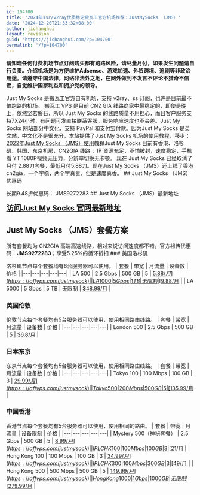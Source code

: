 ```yaml
---
id: 104700
title: '2024年ssr/v2ray优质稳定搬瓦工官方机场推荐：JustMySocks （JMS）'
date: '2024-12-20T21:33:32+08:00'
author: jichanghui
layout: revision
guid: 'https://jichanghui.com/?p=104700'
permalink: '/?p=104700'
---
```


**请知晓任何付费机场节点订阅购买都有跑路风险，请尽量月付，如果发生问题请自行负责。介绍机场是为方便维护Adsense、游戏加速、外贸跨境、追剧等非政治用途。请遵守中国法律，网络非法外之地，在网外做到不发言不评论不猎奇不信谣，自觉维护国家利益和拥护党的领导。**

Just My Socks 是搬瓦工官方自有机场，支持 v2ray、ss 订阅，也许是目前最不怕跑路的机场。 搬瓦工 VPS 是目前 CN2 GIA 线路商家中最稳定的，即使是晚上，依然坚若磐石，所以 Just My Socks 的线路质量不用担心，而且客户服务支持7X24小时，有问题可发直接联系客服，服务响应速度也不会差。Just My Socks 网站部分中文化，支持 PayPal 和支付宝付款。因为Just My Socks 是英文站，中文化不是很充分，本站提供了Just My Socks 机场的使用教程，移步：[2022年Just My Socks （JMS）使用教程](https://affvps.com/4155.html)Just My Socks 目前有香港、洛杉矶、韩国、东京机房，CN2GIA 线路 ，IP 资源充足，不怕被封，速度稳定，手机看 YT 1080P视频无压力，分辨率切换无卡顿。 现在 Just My Socks 已经取消了月付 2.88刀套餐，最低月付5.88刀。现在Just My Socks （JMS）还上线了香港cn2gia，一个字稳，两个字真贵，但是速度真香。 ## Just My Socks （JMS）优惠码

长期9.48折优惠码： JMS9272283 ## Just My Socks （JMS）最新地址

<span style="font-size: 20px;">**[访问Just My Socks 官网最新地址](https://affvps.com/justmysock)**</span>

## Just My Socks （JMS）<span id="Just_My_Socks_tao_can_lie_biao">套餐</span>方案

所有套餐均为 CN2GIA 高端高速线路，相对来说访问速度都不错。官方祖传优惠码：**JMS9272283**；享受5.25%的循环折扣 ### <span id="mei_guo_luo_shan_ji"><span id="%E7%BE%8E%E5%9B%BD%E6%B4%9B%E6%9D%89%E7%9F%B6"></span>美国洛杉矶</span>

洛杉矶节点每个套餐均有6台服务器可以使用。 | 套餐 | 带宽 | 月流量 | 设备数 | 价格 |
|---|---|---|---|---|
| LA 500 | 2.5 Gbps | 500 GB | 5 | [$5.88/月](https://affvps.com/justmysock) |
| LA 1000 | 5 Gbps | 1 TB | 无限制 | [$9.88/月](https://affvps.com/justmysock) |
| LA 5000 | 5 Gbps | 5 TB | 无限制 | [$48.99/月](https://affvps.com/justmysock) |

### <span id="ying_guo_lun_dun"><span id="%E8%8B%B1%E5%9B%BD%E4%BC%A6%E6%95%A6"></span>英国伦敦</span>

伦敦节点每个套餐均有5台服务器可以使用，使用相同路由线路。 | 套餐 | 带宽 | 月流量 | 设备数 | 价格 |
|---|---|---|---|---|
| London 500 | 2.5 Gbps | 500 GB | 5 | [$6.8/月](https://affvps.com/justmysock) |

### <span id="ri_ben_dong_jing"><span id="%E6%97%A5%E6%9C%AC%E4%B8%9C%E4%BA%AC"></span>日本东京</span>

东京节点每个套餐均有5台服务器可以使用，使用相同路由线路。 | 套餐 | 带宽 | 月流量 | 设备数 | 价格 |
|---|---|---|---|---|
| Tokyo 100 | 100 Mbps | 100 GB | 3 | [$29.99/月](https://affvps.com/justmysock) |
| Tokyo 500 | 200 Mbps | 500 GB | 5 | [$135.99/月](https://affvps.com/justmysock) |

### <span id="zhong_guo_xiang_gang"><span id="%E4%B8%AD%E5%9B%BD%E9%A6%99%E6%B8%AF"></span>中国香港</span>

香港节点每个套餐均有5台服务器可以使用，使用相同的路由。 | 套餐 | 带宽 | 月流量 | 设备限制 | 价格 |
|---|---|---|---|---|
| Mystery 500（神秘套餐） | 2.5 Gbps | 500 GB | 5 | [$8.99/月](https://affvps.com/justmysock) |
| IPLC HK 100 | 100 Mbps | 100 GB | 3 | [$21/月](https://affvps.com/justmysock) |
| Hong Kong 100 | 100 Mbps | 100 GB | 3 | [$34.99/月](https://affvps.com/justmysock) |
| IPLC HK 300 | 100 Mbps | 300 GB | 3 | [$49/月](https://affvps.com/justmysock) |
| Hong Kong 500 | 500 Mbps | 500 GB | 5 | [$149.99/月](https://affvps.com/justmysock) |
| Hong Kong 1000 | 1 Gbps | 1000 GB | 无限制 | [$279.99/月](https://affvps.com/justmysock) |